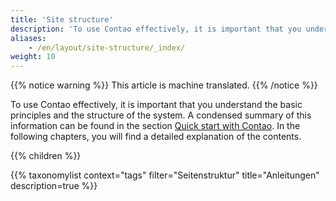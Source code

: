 ```yaml
---
title: 'Site structure'
description: 'To use Contao effectively, it is important that you understand the basic principles and the structure of the system.'
aliases:
    - /en/layout/site-structure/_index/
weight: 10
---
```


{{% notice warning %}}
This article is machine translated.
{{% /notice %}}

To use Contao effectively, it is important that you understand the basic principles and the structure of the system. A condensed summary of this information can be found in the section [Quick start with Contao](/en/introduction/contao-quickstart/). In the following chapters, you will find a detailed explanation of the contents.

{{% children %}}

{{% taxonomylist context="tags" filter="Seitenstruktur" title="Anleitungen" description=true %}}
